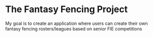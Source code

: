 # The Fantasy Fencing Project
My goal is to create an application where users can create their own fantasy fencing rosters/leagues based on senior FIE competitions

